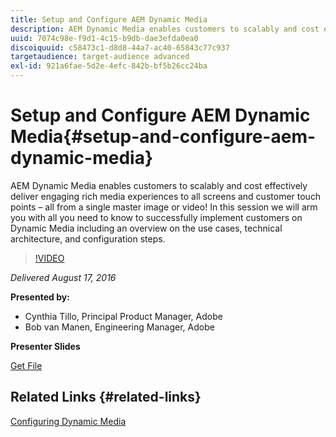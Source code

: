 ```yaml
---
title: Setup and Configure AEM Dynamic Media
description: AEM Dynamic Media enables customers to scalably and cost effectively deliver engaging rich media experiences to all screens and customer touch points – all from a single master image or video!  In this session we will arm you with all you need to know to successfully implement customers on Dynamic Media including an overview on the use cases, technical architecture, and configuration steps.
uuid: 7074c98e-f9d1-4c15-b9db-dae3efda0ea0
discoiquuid: c58473c1-d8d8-44a7-ac40-65843c77c937
targetaudience: target-audience advanced
exl-id: 921a6fae-5d2e-4efc-842b-bf5b26cc24ba
---
```

# Setup and Configure AEM Dynamic Media{#setup-and-configure-aem-dynamic-media}

AEM Dynamic Media enables customers to scalably and cost effectively deliver engaging rich media experiences to all screens and customer touch points – all from a single master image or video!  In this session we will arm you with all you need to know to successfully implement customers on Dynamic Media including an overview on the use cases, technical architecture, and configuration steps. 

>[!VIDEO](https://video.tv.adobe.com/v/19297/?quality=9)

*Delivered August 17, 2016*

**Presented by:**

* Cynthia Tillo, Principal Product Manager, Adobe
* Bob van Manen, Engineering Manager, Adobe

**Presenter Slides**

[Get File](assets/aemgems-081716-dynamic-media-configuration.pdf)

## Related Links {#related-links}

[Configuring Dynamic Media](https://docs.adobe.com/docs/en/aem/6-2/administer/content/dynamic-media/config-dynamic.html)

<!--
[Get back to the Overview](https://helpx.adobe.com/experience-manager/kt/eseminars/gems/aem-index.html)
-->

